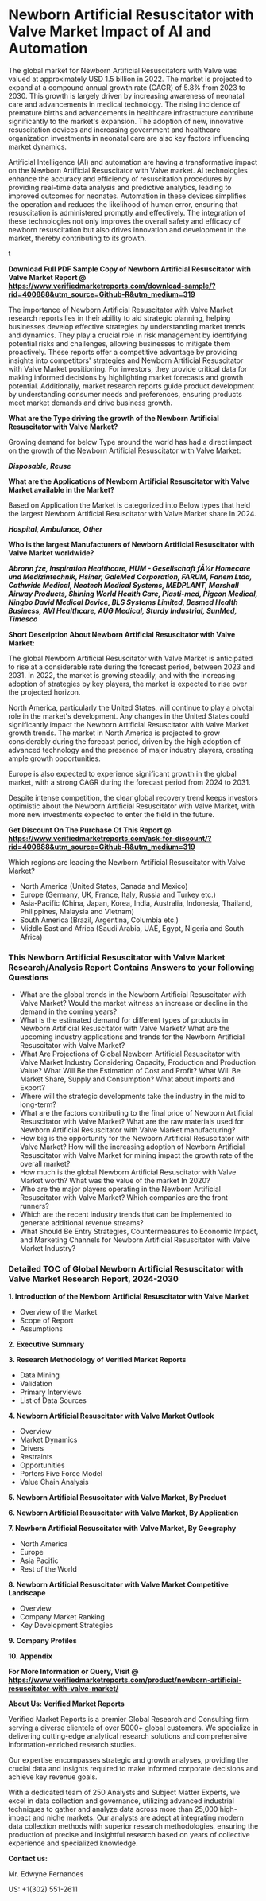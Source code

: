 <meta name="title" content="Global Newborn Artificial Resuscitator with Valve Market Impact of AI and Automation"><meta name="description" content="The global market for Newborn Artificial Resuscitators with Valve was valued at approximately USD 1.5 billion in 2022. The market is projected to expand at a compound "><meta name="title" content="Newborn Artificial Resuscitator with Valve Market Size, Share, Scope, Trends, Growth, Opportunities, Analysis, Forecast"><h1>Newborn Artificial Resuscitator with Valve Market Impact of AI and Automation</h1><p>The global market for Newborn Artificial Resuscitators with Valve was valued at approximately USD 1.5 billion in 2022. The market is projected to expand at a compound annual growth rate (CAGR) of 5.8% from 2023 to 2030. This growth is largely driven by increasing awareness of neonatal care and advancements in medical technology. The rising incidence of premature births and advancements in healthcare infrastructure contribute significantly to the market's expansion. The adoption of new, innovative resuscitation devices and increasing government and healthcare organization investments in neonatal care are also key factors influencing market dynamics.</p><p>Artificial Intelligence (AI) and automation are having a transformative impact on the Newborn Artificial Resuscitator with Valve market. AI technologies enhance the accuracy and efficiency of resuscitation procedures by providing real-time data analysis and predictive analytics, leading to improved outcomes for neonates. Automation in these devices simplifies the operation and reduces the likelihood of human error, ensuring that resuscitation is administered promptly and effectively. The integration of these technologies not only improves the overall safety and efficacy of newborn resuscitation but also drives innovation and development in the market, thereby contributing to its growth.</p>t</p><p id="" class=""><strong>Download Full PDF Sample Copy of Newborn Artificial Resuscitator with Valve Market Report @ <a href="https://www.verifiedmarketreports.com/download-sample/?rid=400888&utm_source=Github-R&utm_medium=319" target="_blank">https://www.verifiedmarketreports.com/download-sample/?rid=400888&utm_source=Github-R&utm_medium=319</a></strong></p><p>The importance of&nbsp;Newborn Artificial Resuscitator with Valve Market research reports lies in their ability to aid strategic planning, helping businesses develop effective strategies by understanding market trends and dynamics. They play a crucial role in risk management by identifying potential risks and challenges, allowing businesses to mitigate them proactively. These reports offer a competitive advantage by providing insights into competitors' strategies and Newborn Artificial Resuscitator with Valve Market positioning. For investors, they provide critical data for making informed decisions by highlighting market forecasts and growth potential. Additionally, market research reports guide product development by understanding consumer needs and preferences, ensuring products meet market demands and drive business growth.</p><p><strong>What are the&nbsp;Type driving the growth of the Newborn Artificial Resuscitator with Valve Market?</strong></p><p id="" class="">Growing demand for below Type around the world has had a direct impact on the growth of the Newborn Artificial Resuscitator with Valve Market:</p><em><strong>Disposable, Reuse</strong></em></p><strong>What are the&nbsp;Applications&nbsp;of Newborn Artificial Resuscitator with Valve Market available in the Market?</strong></p><p id="" class="">Based on Application the Market is categorized into Below types that held the largest Newborn Artificial Resuscitator with Valve Market share In 2024.</p><em><strong>Hospital, Ambulance, Other</strong></em></p><strong>Who is the largest Manufacturers of Newborn Artificial Resuscitator with Valve Market worldwide?</strong></p><p><em><strong>Abronn fze, Inspiration Healthcare, HUM - Gesellschaft fÃ¼r Homecare und Medizintechnik, Hsiner, GaleMed Corporation, FARUM, Fanem Ltda, Cathwide Medical, Neotech Medical Systems, MEDPLANT, Marshall Airway Products, Shining World Health Care, Plasti-med, Pigeon Medical, Ningbo David Medical Device, BLS Systems Limited, Besmed Health Business, AVI Healthcare, AUG Medical, Sturdy Industrial, SunMed, Timesco</strong></em></p><p id="" class=""><strong>Short Description About Newborn Artificial Resuscitator with Valve Market:</strong></p><p>The global Newborn Artificial Resuscitator with Valve Market is anticipated to rise at a considerable rate during the forecast period, between 2023 and 2031. In 2022, the market is growing steadily, and with the increasing adoption of strategies by key players, the market is expected to rise over the projected horizon.</p><p>North America, particularly the United States, will continue to play a pivotal role in the market's development. Any changes in the United States could significantly impact the Newborn Artificial Resuscitator with Valve Market growth trends. The market in North America is projected to grow considerably during the forecast period, driven by the high adoption of advanced technology and the presence of major industry players, creating ample growth opportunities.</p><p>Europe is also expected to experience significant growth in the global market, with a strong CAGR during the forecast period from 2024 to 2031.</p><p>Despite intense competition, the clear global recovery trend keeps investors optimistic about the Newborn Artificial Resuscitator with Valve Market, with more new investments expected to enter the field in the future.</p><p id="" class=""><strong>Get Discount On The Purchase Of This Report @ <a href="https://www.verifiedmarketreports.com/ask-for-discount/?rid=400888&utm_source=Github-R&utm_medium=319" target="_blank">https://www.verifiedmarketreports.com/ask-for-discount/?rid=400888&utm_source=Github-R&utm_medium=319</a></strong></p>Which regions are leading the Newborn Artificial Resuscitator with Valve Market?</p><ul><li>North America (United States, Canada and Mexico)</li><li>Europe (Germany, UK, France, Italy, Russia and Turkey etc.)</li><li>Asia-Pacific (China, Japan, Korea, India, Australia, Indonesia, Thailand, Philippines, Malaysia and Vietnam)</li><li>South America (Brazil, Argentina, Columbia etc.)</li><li>Middle East and Africa (Saudi Arabia, UAE, Egypt, Nigeria and South Africa)</li></ul><h3 id="" class="">This Newborn Artificial Resuscitator with Valve Market Research/Analysis Report Contains Answers to your following Questions</h3><ul><li>What are the global trends in the Newborn Artificial Resuscitator with Valve Market? Would the market witness an increase or decline in the demand in the coming years?</li><li>What is the estimated demand for different types of products in Newborn Artificial Resuscitator with Valve Market? What are the upcoming industry applications and trends for the Newborn Artificial Resuscitator with Valve Market?</li><li>What Are Projections of Global Newborn Artificial Resuscitator with Valve Market Industry Considering Capacity, Production and Production Value? What Will Be the Estimation of Cost and Profit? What Will Be Market Share, Supply and Consumption? What about imports and Export?</li><li>Where will the strategic developments take the industry in the mid to long-term?</li><li>What are the factors contributing to the final price of Newborn Artificial Resuscitator with Valve Market? What are the raw materials used for Newborn Artificial Resuscitator with Valve Market manufacturing?</li><li>How big is the opportunity for the Newborn Artificial Resuscitator with Valve Market? How will the increasing adoption of Newborn Artificial Resuscitator with Valve Market for mining impact the growth rate of the overall market?</li><li>How much is the global Newborn Artificial Resuscitator with Valve Market worth? What was the value of the market In 2020?</li><li>Who are the major players operating in the Newborn Artificial Resuscitator with Valve Market? Which companies are the front runners?</li><li>Which are the recent industry trends that can be implemented to generate additional revenue streams?</li><li>What Should Be Entry Strategies, Countermeasures to Economic Impact, and Marketing Channels for Newborn Artificial Resuscitator with Valve Market Industry?</li></ul><h3 id="" class="">Detailed TOC of Global Newborn Artificial Resuscitator with Valve Market Research Report, 2024-2030</h3><p id="" class=""><strong>1. Introduction of the Newborn Artificial Resuscitator with Valve Market</strong></p><ul><li>Overview of the Market</li><li>Scope of Report</li><li>Assumptions</li></ul><p id="" class=""><strong>2. Executive Summary</strong></p><p id="" class=""><strong>3. Research Methodology of Verified Market Reports</strong></p><ul><li>Data Mining</li><li>Validation</li><li>Primary Interviews</li><li>List of Data Sources</li></ul><p id="" class=""><strong>4. Newborn Artificial Resuscitator with Valve Market Outlook</strong></p><ul><li>Overview</li><li>Market Dynamics</li><li>Drivers</li><li>Restraints</li><li>Opportunities</li><li>Porters Five Force Model</li><li>Value Chain Analysis</li></ul><p id="" class=""><strong>5. Newborn Artificial Resuscitator with Valve Market, By Product</strong></p><p id="" class=""><strong>6. Newborn Artificial Resuscitator with Valve Market, By Application</strong></p><p id="" class=""><strong>7. Newborn Artificial Resuscitator with Valve Market, By Geography</strong></p><ul><li>North America</li><li>Europe</li><li>Asia Pacific</li><li>Rest of the World</li></ul><p id="" class=""><strong>8. Newborn Artificial Resuscitator with Valve Market Competitive Landscape</strong></p><ul><li>Overview</li><li>Company Market Ranking</li><li>Key Development Strategies</li></ul><p id="" class=""><strong>9. Company Profiles</strong></p><p id="" class=""><strong>10. Appendix</strong></p><p id="" class=""><strong>For More Information or Query, Visit @ <a href="https://www.verifiedmarketreports.com/product/newborn-artificial-resuscitator-with-valve-market/" target="_blank">https://www.verifiedmarketreports.com/product/newborn-artificial-resuscitator-with-valve-market/</a></strong></p><p id="" class=""><strong>About Us: Verified Market Reports</strong></p><p id="" class="">Verified Market Reports is a premier Global Research and Consulting firm serving a diverse clientele of over 5000+ global customers. We specialize in delivering cutting-edge analytical research solutions and comprehensive information-enriched research studies.</p><p id="" class="">Our expertise encompasses strategic and growth analyses, providing the crucial data and insights required to make informed corporate decisions and achieve key revenue goals.</p><p id="" class="">With a dedicated team of 250 Analysts and Subject Matter Experts, we excel in data collection and governance, utilizing advanced industrial techniques to gather and analyze data across more than 25,000 high-impact and niche markets. Our analysts are adept at integrating modern data collection methods with superior research methodologies, ensuring the production of precise and insightful research based on years of collective experience and specialized knowledge.</p><p id="" class=""><strong>Contact us:</strong></p><p id="" class="">Mr. Edwyne Fernandes</p><p id="" class="">US: +1(302) 551-2611</p>